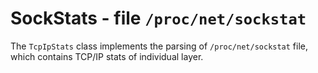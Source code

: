 SockStats - file ``/proc/net/sockstat``
=======================================
The ``TcpIpStats`` class implements the parsing of ``/proc/net/sockstat``
file, which contains TCP/IP stats of individual layer.